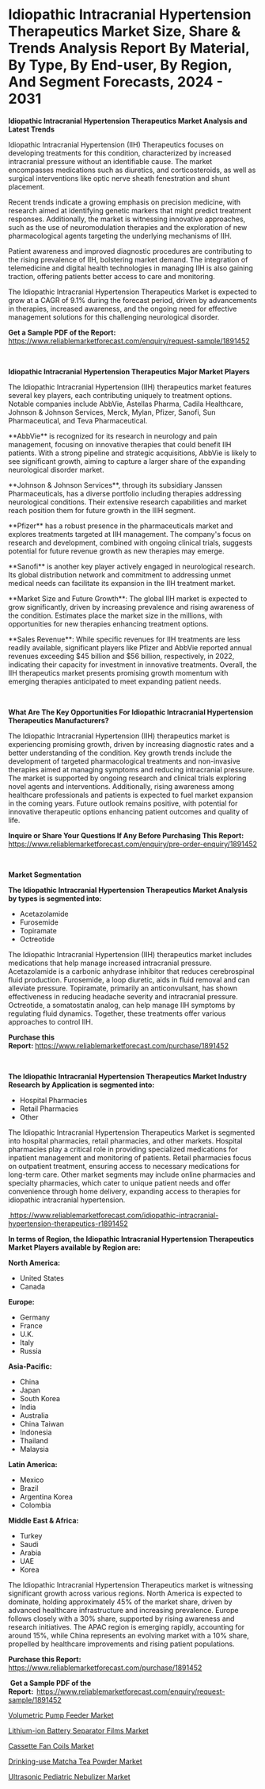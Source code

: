 <p><h1>Idiopathic Intracranial Hypertension Therapeutics Market Size, Share & Trends Analysis Report By Material, By Type, By End-user, By Region, And Segment Forecasts, 2024 - 2031</h1></p><p><strong>Idiopathic Intracranial Hypertension Therapeutics Market Analysis and Latest Trends</strong></p>
<p><p>Idiopathic Intracranial Hypertension (IIH) Therapeutics focuses on developing treatments for this condition, characterized by increased intracranial pressure without an identifiable cause. The market encompasses medications such as diuretics, and corticosteroids, as well as surgical interventions like optic nerve sheath fenestration and shunt placement. </p><p>Recent trends indicate a growing emphasis on precision medicine, with research aimed at identifying genetic markers that might predict treatment responses. Additionally, the market is witnessing innovative approaches, such as the use of neuromodulation therapies and the exploration of new pharmacological agents targeting the underlying mechanisms of IIH. </p><p>Patient awareness and improved diagnostic procedures are contributing to the rising prevalence of IIH, bolstering market demand. The integration of telemedicine and digital health technologies in managing IIH is also gaining traction, offering patients better access to care and monitoring. </p><p>The Idiopathic Intracranial Hypertension Therapeutics Market is expected to grow at a CAGR of 9.1% during the forecast period, driven by advancements in therapies, increased awareness, and the ongoing need for effective management solutions for this challenging neurological disorder.</p></p>
<p><strong>Get a Sample PDF of the Report:&nbsp;</strong> <a href="https://www.reliablemarketforecast.com/enquiry/request-sample/1891452?utm_campaign=1733&utm_medium=2&utm_source=Github&utm_content=ia&utm_term=24102024&utm_id=idiopathic-intracranial-hypertension-therapeutics">https://www.reliablemarketforecast.com/enquiry/request-sample/1891452</a></p>
<p>&nbsp;</p>
<p><strong>Idiopathic Intracranial Hypertension Therapeutics Major Market Players</strong></p>
<p><p>The Idiopathic Intracranial Hypertension (IIH) therapeutics market features several key players, each contributing uniquely to treatment options. Notable companies include AbbVie, Astellas Pharma, Cadila Healthcare, Johnson & Johnson Services, Merck, Mylan, Pfizer, Sanofi, Sun Pharmaceutical, and Teva Pharmaceutical.</p><p>**AbbVie** is recognized for its research in neurology and pain management, focusing on innovative therapies that could benefit IIH patients. With a strong pipeline and strategic acquisitions, AbbVie is likely to see significant growth, aiming to capture a larger share of the expanding neurological disorder market.</p><p>**Johnson & Johnson Services**, through its subsidiary Janssen Pharmaceuticals, has a diverse portfolio including therapies addressing neurological conditions. Their extensive research capabilities and market reach position them for future growth in the IIIH segment.</p><p>**Pfizer** has a robust presence in the pharmaceuticals market and explores treatments targeted at IIH management. The company's focus on research and development, combined with ongoing clinical trials, suggests potential for future revenue growth as new therapies may emerge.</p><p>**Sanofi** is another key player actively engaged in neurological research. Its global distribution network and commitment to addressing unmet medical needs can facilitate its expansion in the IIH treatment market.</p><p>**Market Size and Future Growth**: The global IIH market is expected to grow significantly, driven by increasing prevalence and rising awareness of the condition. Estimates place the market size in the millions, with opportunities for new therapies enhancing treatment options.</p><p>**Sales Revenue**: While specific revenues for IIH treatments are less readily available, significant players like Pfizer and AbbVie reported annual revenues exceeding $45 billion and $56 billion, respectively, in 2022, indicating their capacity for investment in innovative treatments. Overall, the IIH therapeutics market presents promising growth momentum with emerging therapies anticipated to meet expanding patient needs.</p></p>
<p>&nbsp;</p>
<p><strong>What Are The Key Opportunities For Idiopathic Intracranial Hypertension Therapeutics Manufacturers?</strong></p>
<p><p>The Idiopathic Intracranial Hypertension (IIH) therapeutics market is experiencing promising growth, driven by increasing diagnostic rates and a better understanding of the condition. Key growth trends include the development of targeted pharmacological treatments and non-invasive therapies aimed at managing symptoms and reducing intracranial pressure. The market is supported by ongoing research and clinical trials exploring novel agents and interventions. Additionally, rising awareness among healthcare professionals and patients is expected to fuel market expansion in the coming years. Future outlook remains positive, with potential for innovative therapeutic options enhancing patient outcomes and quality of life.</p></p>
<p><strong>Inquire or Share Your Questions If Any Before Purchasing This Report:</strong> <a href="https://www.reliablemarketforecast.com/enquiry/pre-order-enquiry/1891452?utm_campaign=1733&utm_medium=2&utm_source=Github&utm_content=ia&utm_term=24102024&utm_id=idiopathic-intracranial-hypertension-therapeutics">https://www.reliablemarketforecast.com/enquiry/pre-order-enquiry/1891452</a></p>
<p>&nbsp;</p>
<p><strong>Market Segmentation</strong></p>
<p><strong>The Idiopathic Intracranial Hypertension Therapeutics Market Analysis by types is segmented into:</strong></p>
<p><ul><li>Acetazolamide</li><li>Furosemide</li><li>Topiramate</li><li>Octreotide</li></ul></p>
<p><p>The Idiopathic Intracranial Hypertension (IIH) therapeutics market includes medications that help manage increased intracranial pressure. Acetazolamide is a carbonic anhydrase inhibitor that reduces cerebrospinal fluid production. Furosemide, a loop diuretic, aids in fluid removal and can alleviate pressure. Topiramate, primarily an anticonvulsant, has shown effectiveness in reducing headache severity and intracranial pressure. Octreotide, a somatostatin analog, can help manage IIH symptoms by regulating fluid dynamics. Together, these treatments offer various approaches to control IIH.</p></p>
<p><strong>Purchase this Report:&nbsp;</strong><a href="https://www.reliablemarketforecast.com/purchase/1891452?utm_campaign=1733&utm_medium=2&utm_source=Github&utm_content=ia&utm_term=24102024&utm_id=idiopathic-intracranial-hypertension-therapeutics">https://www.reliablemarketforecast.com/purchase/1891452</a></p>
<p>&nbsp;</p>
<p><strong>The Idiopathic Intracranial Hypertension Therapeutics Market Industry Research by Application is segmented into:</strong></p>
<p><ul><li>Hospital Pharmacies</li><li>Retail Pharmacies</li><li>Other</li></ul></p>
<p><p>The Idiopathic Intracranial Hypertension Therapeutics Market is segmented into hospital pharmacies, retail pharmacies, and other markets. Hospital pharmacies play a critical role in providing specialized medications for inpatient management and monitoring of patients. Retail pharmacies focus on outpatient treatment, ensuring access to necessary medications for long-term care. Other market segments may include online pharmacies and specialty pharmacies, which cater to unique patient needs and offer convenience through home delivery, expanding access to therapies for idiopathic intracranial hypertension.</p></p>
<p><a href="https://www.reliablemarketforecast.com/idiopathic-intracranial-hypertension-therapeutics-r1891452?utm_campaign=1733&utm_medium=2&utm_source=Github&utm_content=ia&utm_term=24102024&utm_id=idiopathic-intracranial-hypertension-therapeutics">&nbsp;https://www.reliablemarketforecast.com/idiopathic-intracranial-hypertension-therapeutics-r1891452</a></p>
<p><strong>In terms of Region, the Idiopathic Intracranial Hypertension Therapeutics Market Players available by Region are:</strong></p>
<p>
    <p> <strong> North America: </strong>
        <ul>
            <li>United States</li>
            <li>Canada</li>
        </ul>
        </p> 
    <p> <strong> Europe: </strong>
        <ul>
            <li>Germany</li>
            <li>France</li>
            <li>U.K.</li>
            <li>Italy</li>
            <li>Russia</li>
        </ul>
        </p> 
    <p> <strong> Asia-Pacific: </strong>
        <ul>
            <li>China</li>
            <li>Japan</li>
            <li>South Korea</li>
            <li>India</li>
            <li>Australia</li>
            <li>China Taiwan</li>
            <li>Indonesia</li>
            <li>Thailand</li>
            <li>Malaysia</li>
        </ul>
        </p> 
    <p> <strong> Latin America: </strong>
        <ul>
            <li>Mexico</li>
            <li>Brazil</li>
            <li>Argentina Korea</li>
            <li>Colombia</li>
        </ul>
        </p> 
    <p> <strong> Middle East & Africa: </strong>
        <ul>
            <li>Turkey</li>
            <li>Saudi</li>
            <li>Arabia</li>
            <li>UAE</li>
            <li>Korea</li>
        </ul>
    </p>
    </p>
<p><p>The Idiopathic Intracranial Hypertension Therapeutics market is witnessing significant growth across various regions. North America is expected to dominate, holding approximately 45% of the market share, driven by advanced healthcare infrastructure and increasing prevalence. Europe follows closely with a 30% share, supported by rising awareness and research initiatives. The APAC region is emerging rapidly, accounting for around 15%, while China represents an evolving market with a 10% share, propelled by healthcare improvements and rising patient populations.</p></p>
<p><strong>Purchase this Report: </strong><a href="https://www.reliablemarketforecast.com/purchase/1891452?utm_campaign=1733&utm_medium=2&utm_source=Github&utm_content=ia&utm_term=24102024&utm_id=idiopathic-intracranial-hypertension-therapeutics">https://www.reliablemarketforecast.com/purchase/1891452</a></p>
<p>&nbsp;<strong>Get a Sample PDF of the Report:&nbsp;&nbsp;</strong><a href="https://www.reliablemarketforecast.com/enquiry/request-sample/1891452?utm_campaign=1733&utm_medium=2&utm_source=Github&utm_content=ia&utm_term=24102024&utm_id=idiopathic-intracranial-hypertension-therapeutics">https://www.reliablemarketforecast.com/enquiry/request-sample/1891452</a></p>
<p><strong></strong></p>
<p><p><a href="https://www.linkedin.com/pulse/volumetric-pump-feeder-momentum-charting-6-cagr-path-ae64c?utm_campaign=1733&utm_medium=2&utm_source=Github&utm_content=ia&utm_term=24102024&utm_id=idiopathic-intracranial-hypertension-therapeutics">Volumetric Pump Feeder Market</a></p><p><a href="https://github.com/SanjidaMahmud54/Market-Research-Report-List-1/blob/main/lithium-ion-battery-separator-films-market.md?utm_campaign=1733&utm_medium=2&utm_source=Github&utm_content=ia&utm_term=24102024&utm_id=idiopathic-intracranial-hypertension-therapeutics">Lithium-ion Battery Separator Films Market</a></p><p><a href="https://www.linkedin.com/pulse/cassette-fan-coils-market-maturity-analysis-regional-disparities-9wc7f?utm_campaign=1733&utm_medium=2&utm_source=Github&utm_content=ia&utm_term=24102024&utm_id=idiopathic-intracranial-hypertension-therapeutics">Cassette Fan Coils Market</a></p><p><a href="https://www.linkedin.com/pulse/drinking-use-matcha-tea-powder-market-industry-landscape-jjk5f?utm_campaign=1733&utm_medium=2&utm_source=Github&utm_content=ia&utm_term=24102024&utm_id=idiopathic-intracranial-hypertension-therapeutics">Drinking-use Matcha Tea Powder Market</a></p><p><a href="https://www.linkedin.com/pulse/ultrasonic-pediatric-nebulizer-market-outlook-share-analysis--ek1xc?utm_campaign=1733&utm_medium=2&utm_source=Github&utm_content=ia&utm_term=24102024&utm_id=idiopathic-intracranial-hypertension-therapeutics">Ultrasonic Pediatric Nebulizer Market</a></p></p>